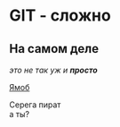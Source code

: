 # GIT - сложно


## На самом деле


*это не так уж и **просто***  


[Ямоб](https://www.yandex.ru "Я моб, и я люблю Яндекс!")

Cеpега пират  
а ты?
